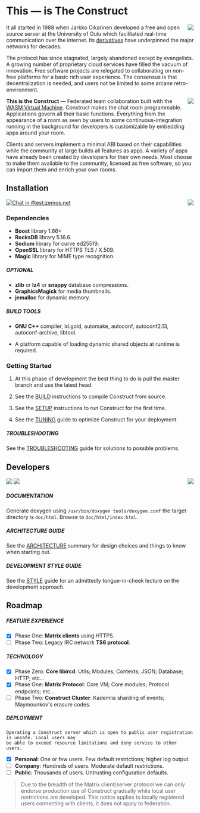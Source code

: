 # This — is The **Construct**

<a href="share/webapp">
	<img align="right" src="https://i.imgur.com/TIf8kEC.png">
</a>

It all started in 1988 when Jarkko Oikarinen developed a free and open source server
at the University of Oulu which facilitated real-time communication over the internet.
Its [derivatives](https://upload.wikimedia.org/wikipedia/commons/d/d8/IRCd_software_implementations.png)
have underpinned the major networks for decades.

The protocol has since stagnated, largely abandoned except by evangelists. A
growing number of proprietary cloud services have filled the vacuum of
innovation. Free software projects are relegated to collaborating on non-free
platforms for a basic rich user experience. The consensus is that decentralization
is needed, and users not be limited
to some arcane retro-environment.

<a href="https://github.com/vector-im/riot-web/">
	<img align="right" src="https://i.imgur.com/DUuGSrH.png" />
</a>

**This is the Construct** — Federated team collaboration built with the
[WASM Virtual Machine](https://webassembly.org). Construct makes the chat room programmable.
Applications govern all their basic functions. Everything from the appearance of a room as seen by
users to some continuous-integration running in the background for developers
is customizable by embedding apps around your room.

Clients and servers implement a minimal ABI based on their capabilities while
the community at large builds all features as apps. A variety of apps have
already been created by developers for their own needs. Most choose to make
them available to the community, licensed as free software, so you can import
them and enrich your own rooms.

## Installation

<a href="https://github.com/tulir/gomuks">
	<img align="right" src="https://i.imgur.com/YMUAULE.png" />
</a>

[![Chat in #test:zemos.net](https://img.shields.io/matrix/test:zemos.net.svg?label=Chat%20in%20%23test%3Azemos.net&logo=matrix&server_fqdn=matrix.org&style=for-the-badge&color=brightgreen)](https://matrix.to/#/#test:zemos.net)

### Dependencies

- **Boost** library 1.66+
- **RocksDB** library 5.16.6.
- **Sodium** library for curve ed25519.
- **OpenSSL** library for HTTPS TLS / X.509.
- **Magic** library for MIME type recognition.

##### OPTIONAL

- **zlib** or **lz4** or **snappy** database compressions.
- **GraphicsMagick** for media thumbnails.
- **jemalloc** for dynamic memory.

##### BUILD TOOLS

- **GNU C++** compiler, ld.gold, automake, autoconf, autoconf2.13,
autoconf-archive, libtool.

- A platform capable of loading dynamic shared objects at runtime is required.

<!--

#### Platforms

[![Construct](https://img.shields.io/SemVer/v0.0.0-dev.png)](https://github.com/jevolk/charybdis/tree/master)

| <sub> Continuously Integrated Host </sub>   | <sub> Compiler </sub>    | <sub> Third party </sub> | <sub> Status </sub> |
|:------------------------------------------- |:------------------------ |:------------------------ |:------------------- |
| <sub> Linux Ubuntu 16.04 Xenial </sub>      | <sub> GCC 6       </sub> | <sub> Boost 1.66 </sub>  | [![POSIX Build Status](https://travis-ci.org/jevolk/charybdis.svg?branch=master)](https://travis-ci.org/jevolk/charybdis) |
| <sub> Linux Ubuntu 16.04 Xenial </sub>      | <sub> GCC 8       </sub> | <sub> Boost 1.66 </sub>  | [![POSIX Build Status](https://travis-ci.org/jevolk/charybdis.svg?branch=master)](https://travis-ci.org/jevolk/charybdis) |
| <sub> Linux Ubuntu 18.04 Xenial </sub>      | <sub> GCC 6       </sub> | <sub> Boost 1.66 </sub>  | [![POSIX Build Status](https://travis-ci.org/jevolk/charybdis.svg?branch=master)](https://travis-ci.org/jevolk/charybdis) |

-->

### Getting Started

1. At this phase of development the best thing to do is pull the master branch
and use the latest head.

2. See the [BUILD](doc/BUILD.md) instructions to compile Construct from source.

3. See the [SETUP](doc/SETUP.md) instructions to run Construct for the first time.

4. See the [TUNING](doc/TUNING.md) guide to optimize Construct for your deployment.

##### TROUBLESHOOTING

See the [TROUBLESHOOTING](doc/TROUBLESHOOTING.md) guide for solutions to possible
problems.

## Developers

<a href="https://github.com/mujx/nheko">
	<img align="right" src="https://i.imgur.com/GQ91GOK.png" />
</a>

[![](https://img.shields.io/badge/License-BSD-brightgreen.svg?label=%20license&style=for-the-badge&color=brightgreen)]() [![](https://img.shields.io/badge/PRs-welcome-brightgreen.svg?label=contributions&style=for-the-badge&color=brightgreen)]()

##### DOCUMENTATION

Generate doxygen using `/usr/bin/doxygen tools/doxygen.conf` the target
directory is `doc/html`. Browse to `doc/html/index.html`.

##### ARCHITECTURE GUIDE

See the [ARCHITECTURE](doc/ARCHITECTURE.md) summary for design choices and
things to know when starting out.

##### DEVELOPMENT STYLE GUIDE

See the [STYLE](doc/STYLE.md) guide for an admittedly tongue-in-cheek lecture on
the development approach.

## Roadmap

##### FEATURE EXPERIENCE

- [x] Phase One: **Matrix clients** using HTTPS.
- [ ] Phase Two: Legacy IRC network **TS6 protocol**.

##### TECHNOLOGY

- [x] Phase Zero: **Core libircd**: Utils; Modules; Contexts; JSON; Database; HTTP; etc...
- [x] Phase One: **Matrix Protocol**: Core VM; Core modules; Protocol endpoints; etc...
- [ ] Phase Two: **Construct Cluster**: Kademlia sharding of events; Maymounkov's erasure codes.

##### DEPLOYMENT

```
Operating a Construct server which is open to public user registration is unsafe. Local users may
be able to exceed resource limitations and deny service to other users.
```

- [x] **Personal**: One or few users. Few default restrictions; higher log output.
- [ ] **Company**: Hundreds of users. Moderate default restrictions.
- [ ] **Public**: Thousands of users. Untrusting configuration defaults.

> Due to the breadth of the Matrix client/server protocol we can only endorse
production use of Construct gradually while local user restrictions are
developed. This notice applies to locally registered users connecting with
clients, it does not apply to federation.
